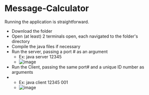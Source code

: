 # Message-Calculator
Running the application is straightforward.
- Download the folder
- Open (at least) 2 terminals open, each navigated to the folder's directory
- Compile the java files if necessary
- Run the server, passing a port # as an argument
  * Ex: java server 12345
  * ![image](https://github.com/JS-Nate/Message-Calculator/assets/94251955/b583ae55-19bf-4a27-acf0-445d9a287e29)
- Run the Client, passing the same port# and a unique ID number as arguments
-   * Ex: java client 12345 001
    * ![image](https://github.com/JS-Nate/Message-Calculator/assets/94251955/fcb1daba-e394-420f-9e9e-580a178c2a9c)

